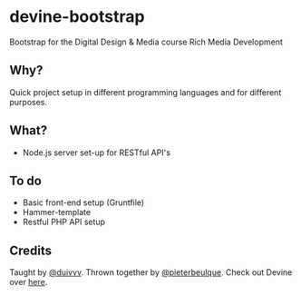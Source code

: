 devine-bootstrap
================

Bootstrap for the Digital Design &amp; Media course Rich Media Development

## Why?
Quick project setup in different programming languages and for different purposes.

## What?
* Node.js server set-up for RESTful API's

## To do
* Basic front-end setup (Gruntfile)
* Hammer-template
* Restful PHP API setup

## Credits
Taught by [@duivvv](http://twitter.com/duivvv).
Thrown together by [@pieterbeulque](http://twitter.com/pieterbeulque).
Check out Devine over [here](http://devine.be).
